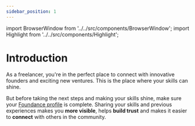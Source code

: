 ```yaml
---
sidebar_position: 1
---
```


import BrowserWindow from '../../src/components/BrowserWindow';
import Highlight from '../../src/components/Highlight';

# Introduction

As a freelancer, you're in the perfect place to connect with innovative founders and exciting new ventures. This is the place where your skills can shine. 

But before taking the next steps and making your skills shine, make sure your [Foundance profile](../your-profile.md) is complete. Sharing your skills and previous experiences makes you **more visible**, helps **build trust** and makes it easier to **connect** with others in the community. 
